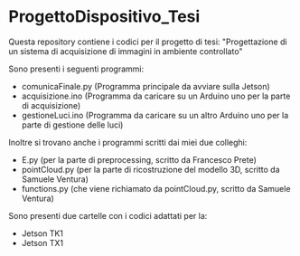 # ProgettoDispositivo_Tesi

Questa repository contiene i codici per il progetto di tesi:
"Progettazione di un sistema di acquisizione di immagini in ambiente controllato"

Sono presenti i seguenti programmi:

- comunicaFinale.py (Programma principale da avviare sulla Jetson)
- acquisizione.ino (Programma da caricare su un Arduino uno per la parte di acquisizione)
- gestioneLuci.ino (Programma da caricare su un altro Arduino uno per la parte di gestione delle luci)

Inoltre si trovano anche i programmi scritti dai miei due colleghi:

- E.py (per la parte di preprocessing, scritto da Francesco Prete)
- pointCloud.py (per la parte di ricostruzione del modello 3D, scritto da Samuele Ventura)
- functions.py (che viene richiamato da pointCloud.py, scritto da Samuele Ventura)

Sono presenti due cartelle con i codici adattati per la:

- Jetson TK1
- Jetson TX1

